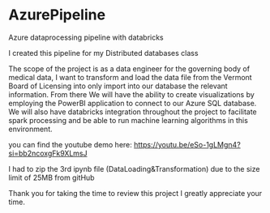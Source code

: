 # AzurePipeline
Azure dataprocessing pipeline with databricks

I created this pipeline for my Distributed databases class

The scope of the project is as a data engineer for the governing body of medical data, I want to transform and load the data file from the Vermont Board of Licensing into only import into our database the relevant information.  From there We will have the ability to create visualizations by employing the PowerBI application to connect to our Azure SQL database. We will also have databricks integration throughout the  project to facilitate spark processing and be able to run machine learning algorithms in this environment. 

you can find the youtube demo here: https://youtu.be/eSo-1gLMgn4?si=bb2ncoxgFk9XLmsJ

I had to zip the 3rd ipynb file (DataLoading&Transformation) due to the size limit of 25MB from gitHub

Thank you for taking the time to review this project
I greatly appreciate your time. 

